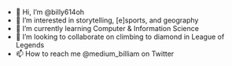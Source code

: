 - 👋 Hi, I’m @billy614oh
- 👀 I’m interested in storytelling, [e]sports, and geography
- 🌱 I’m currently learning Computer & Information Science
- 💞️ I’m looking to collaborate on climbing to diamond in League of Legends
- 📫 How to reach me @medium_billiam on Twitter

<!---
billy614oh/billy614oh is a ✨ special ✨ repository because its `README.md` (this file) appears on your GitHub profile.
You can click the Preview link to take a look at your changes.
--->
